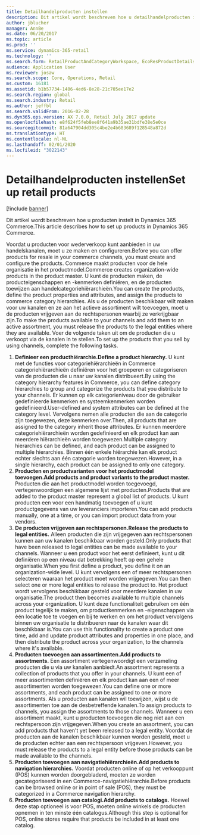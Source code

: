 ```yaml
---
title: Detailhandelproducten instellen
description: Dit artikel wordt beschreven hoe u detailhandelproducten instelt in Dynamics 365 Commerce.
author: jblucher
manager: AnnBe
ms.date: 06/20/2017
ms.topic: article
ms.prod: ''
ms.service: dynamics-365-retail
ms.technology: ''
ms.search.form: RetailProductAndCategoryWorkspace, EcoResProductDetails
audience: Application User
ms.reviewer: josaw
ms.search.scope: Core, Operations, Retail
ms.custom: 16181
ms.assetid: b1b57734-1406-4ed6-8e28-21c705ee17e2
ms.search.region: global
ms.search.industry: Retail
ms.author: jeffbl
ms.search.validFrom: 2016-02-28
ms.dyn365.ops.version: AX 7.0.0, Retail July 2017 update
ms.openlocfilehash: e8f624f5feb8ee8f641a9b35ae31bdfe38e5e0ce
ms.sourcegitcommit: 81a647904dd305c4be2e4b683689f128548a872d
ms.translationtype: HT
ms.contentlocale: nl-NL
ms.lasthandoff: 02/01/2020
ms.locfileid: "3022143"
---
```

# <a name="set-up-retail-products"></a><span data-ttu-id="ba795-103">Detailhandelproducten instellen</span><span class="sxs-lookup"><span data-stu-id="ba795-103">Set up retail products</span></span>

[!include [banner](includes/banner.md)]

<span data-ttu-id="ba795-104">Dit artikel wordt beschreven hoe u producten instelt in Dynamics 365 Commerce.</span><span class="sxs-lookup"><span data-stu-id="ba795-104">This article describes how to set up products in Dynamics 365 Commerce.</span></span>

<span data-ttu-id="ba795-105">Voordat u producten voor wederverkoop kunt aanbieden in uw handelskanalen, moet u ze maken en configureren.</span><span class="sxs-lookup"><span data-stu-id="ba795-105">Before you can offer products for resale in your commerce channels, you must create and configure the products.</span></span> <span data-ttu-id="ba795-106">Commerce maakt producten voor de hele organisatie in het productmodel.</span><span class="sxs-lookup"><span data-stu-id="ba795-106">Commerce creates organization-wide products in the product master.</span></span> <span data-ttu-id="ba795-107">U kunt de producten maken, de producteigenschappen en -kenmerken definiëren, en de producten toewijzen aan handelcategoriehiërarchieën.</span><span class="sxs-lookup"><span data-stu-id="ba795-107">You can create the products, define the product properties and attributes, and assign the products to commerce category hierarchies.</span></span> <span data-ttu-id="ba795-108">Als u de producten beschikbaar wilt maken voor uw kanalen en ze aan het actieve assortiment wilt toevoegen, moet u de producten vrijgeven aan de rechtspersonen waarbij ze verkrijgbaar zijn.</span><span class="sxs-lookup"><span data-stu-id="ba795-108">To make the products available to your channels and add them to an active assortment, you must release the products to the legal entities where they are available.</span></span> <span data-ttu-id="ba795-109">Voer de volgende taken uit om de producten die u verkoopt via de kanalen in te stellen.</span><span class="sxs-lookup"><span data-stu-id="ba795-109">To set up the products that you sell by using channels, complete the following tasks.</span></span>

1. <span data-ttu-id="ba795-110">**Definieer een producthiërarchie.**</span><span class="sxs-lookup"><span data-stu-id="ba795-110">**Define a product hierarchy.**</span></span> <span data-ttu-id="ba795-111">U kunt met de functies voor categoriehiërarchieën in Commerce categoriehiërarchieën definiëren voor het groeperen en categoriseren van de producten die u naar uw kanalen distribueert.</span><span class="sxs-lookup"><span data-stu-id="ba795-111">By using the category hierarchy features in Commerce, you can define category hierarchies to group and categorize the products that you distribute to your channels.</span></span> <span data-ttu-id="ba795-112">Er kunnen op elk categorieniveau door de gebruiker gedefinieerde kenmerken en systeemkenmerken worden gedefinieerd.</span><span class="sxs-lookup"><span data-stu-id="ba795-112">User-defined and system attributes can be defined at the category level.</span></span> <span data-ttu-id="ba795-113">Vervolgens nemen alle producten die aan de categorie zijn toegewezen, deze kenmerken over.</span><span class="sxs-lookup"><span data-stu-id="ba795-113">Then, all products that are assigned to the category inherit those attributes.</span></span> <span data-ttu-id="ba795-114">Er kunnen meerdere categoriehiërarchieën worden gedefinieerd en elk product kan aan meerdere hiërarchieën worden toegewezen.</span><span class="sxs-lookup"><span data-stu-id="ba795-114">Multiple category hierarchies can be defined, and each product can be assigned to multiple hierarchies.</span></span> <span data-ttu-id="ba795-115">Binnen één enkele hiërarchie kan elk product echter slechts aan één categorie worden toegewezen.</span><span class="sxs-lookup"><span data-stu-id="ba795-115">However, in a single hierarchy, each product can be assigned to only one category.</span></span>
2. <span data-ttu-id="ba795-116">**Producten en productvarianten voor het productmodel toevoegen.**</span><span class="sxs-lookup"><span data-stu-id="ba795-116">**Add products and product variants to the product master.**</span></span> <span data-ttu-id="ba795-117">Producten die aan het productmodel worden toegevoegd, vertegenwoordigen een algemene lijst met producten.</span><span class="sxs-lookup"><span data-stu-id="ba795-117">Products that are added to the product master represent a global list of products.</span></span> <span data-ttu-id="ba795-118">U kunt producten een voor een handmatig toevoegen of u kunt productgegevens van uw leveranciers importeren.</span><span class="sxs-lookup"><span data-stu-id="ba795-118">You can add products manually, one at a time, or you can import product data from your vendors.</span></span>
3. <span data-ttu-id="ba795-119">**De producten vrijgeven aan rechtspersonen.**</span><span class="sxs-lookup"><span data-stu-id="ba795-119">**Release the products to legal entities.**</span></span> <span data-ttu-id="ba795-120">Alleen producten die zijn vrijgegeven aan rechtspersonen kunnen aan uw kanalen beschikbaar worden gesteld.</span><span class="sxs-lookup"><span data-stu-id="ba795-120">Only products that have been released to legal entities can be made available to your channels.</span></span> <span data-ttu-id="ba795-121">Wanneer u een product voor het eerst definieert, kunt u dit definiëren op een niveau dat betrekking heeft op een gehele organisatie.</span><span class="sxs-lookup"><span data-stu-id="ba795-121">When you first define a product, you define it on an organization-wide level.</span></span> <span data-ttu-id="ba795-122">U kunt vervolgens een of meer rechtspersonen selecteren waaraan het product moet worden vrijgegeven.</span><span class="sxs-lookup"><span data-stu-id="ba795-122">You can then select one or more legal entities to release the product to.</span></span> <span data-ttu-id="ba795-123">Het product wordt vervolgens beschikbaar gesteld voor meerdere kanalen in uw organisatie.</span><span class="sxs-lookup"><span data-stu-id="ba795-123">The product then becomes available to multiple channels across your organization.</span></span> <span data-ttu-id="ba795-124">U kunt deze functionaliteit gebruiken om één product tegelijk te maken, om productkenmerken en -eigenschappen via één locatie toe te voegen en bij te werken en om het product vervolgens binnen uw organisatie te distribueren naar de kanalen waar dit beschikbaar is.</span><span class="sxs-lookup"><span data-stu-id="ba795-124">You can use this functionality to create a product one time, add and update product attributes and properties in one place, and then distribute the product across your organization, to the channels where it's available.</span></span>
4. <span data-ttu-id="ba795-125">**Producten toevoegen aan assortimenten.**</span><span class="sxs-lookup"><span data-stu-id="ba795-125">**Add products to assortments.**</span></span> <span data-ttu-id="ba795-126">Een assortiment vertegenwoordigt een verzameling producten die u via uw kanalen aanbiedt.</span><span class="sxs-lookup"><span data-stu-id="ba795-126">An assortment represents a collection of products that you offer in your channels.</span></span> <span data-ttu-id="ba795-127">U kunt een of meer assortimenten definiëren en elk product kan aan een of meer assortimenten worden toegewezen.</span><span class="sxs-lookup"><span data-stu-id="ba795-127">You can define one or more assortments, and each product can be assigned to one or more assortments.</span></span> <span data-ttu-id="ba795-128">Als u producten aan kanalen wil toewijzen, wijst u de assortimenten toe aan de desbetreffende kanalen.</span><span class="sxs-lookup"><span data-stu-id="ba795-128">To assign products to channels, you assign the assortments to those channels.</span></span> <span data-ttu-id="ba795-129">Wanneer u een assortiment maakt, kunt u producten toevoegen die nog niet aan een rechtspersoon zijn vrijgegeven.</span><span class="sxs-lookup"><span data-stu-id="ba795-129">When you create an assortment, you can add products that haven't yet been released to a legal entity.</span></span> <span data-ttu-id="ba795-130">Voordat de producten aan de kanalen beschikbaar kunnen worden gesteld, moet u de producten echter aan een rechtspersoon vrijgeven.</span><span class="sxs-lookup"><span data-stu-id="ba795-130">However, you must release the products to a legal entity before those products can be made available to the channels.</span></span>
5. <span data-ttu-id="ba795-131">**Producten toevoegen aan navigatiehiërarchieën.**</span><span class="sxs-lookup"><span data-stu-id="ba795-131">**Add products to navigation hierarchies.**</span></span> <span data-ttu-id="ba795-132">Voordat producten online of op het verkooppunt (POS) kunnen worden doorgebladerd, moeten ze worden gecategoriseerd in een Commerce-navigatiehiërarchie.</span><span class="sxs-lookup"><span data-stu-id="ba795-132">Before products can be browsed online or in point of sale (POS), they must be categorized in a Commerce navigation hierarchy.</span></span>
6. <span data-ttu-id="ba795-133">**Producten toevoegen aan catalogi.**</span><span class="sxs-lookup"><span data-stu-id="ba795-133">**Add products to catalogs.**</span></span> <span data-ttu-id="ba795-134">Hoewel deze stap optioneel is voor POS, moeten online winkels de producten opnemen in ten minste één catalogus.</span><span class="sxs-lookup"><span data-stu-id="ba795-134">Although this step is optional for POS, online stores require that products be included in at least one catalog.</span></span>
